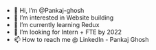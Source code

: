 - 👋 Hi, I’m @Pankaj-ghosh
- 👀 I’m interested in Website building
- 🌱 I’m currently learning Redux
- 💞️ I’m looking for Intern + FTE by 2022
- 📫 How to reach me @ LinkedIn - Pankaj Ghosh
<!---
Pankaj-ghosh/Pankaj-ghosh is a ✨ special ✨ repository because its `README.md` (this file) appears on your GitHub profile.
You can click the Preview link to take a look at your changes.
--->

